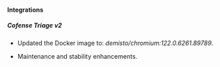 
#### Integrations

##### Cofense Triage v2
- Updated the Docker image to: *demisto/chromium:122.0.6261.89789*.

- Maintenance and stability enhancements. 
